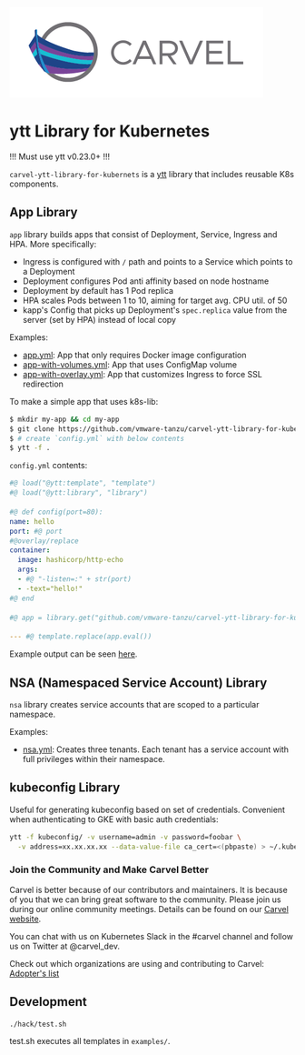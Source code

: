 ![logo](logos/CarvelLogo.png)

# ytt Library for Kubernetes

!!! Must use ytt v0.23.0+ !!!

`carvel-ytt-library-for-kubernets` is a [ytt](https://github.com/vmware-tanzu/carvel-ytt) library that includes reusable K8s components.

## App Library

`app` library builds apps that consist of Deployment, Service, Ingress and HPA. More specifically:

- Ingress is configured with `/` path and points to a Service which points to a Deployment
- Deployment configures Pod anti affinity based on node hostname
- Deployment by default has 1 Pod replica
- HPA scales Pods between 1 to 10, aiming for target avg. CPU util. of 50
- kapp's Config that picks up Deployment's `spec.replica` value from the server (set by HPA) instead of local copy

Examples:

- [app.yml](examples/app.yml): App that only requires Docker image configuration
- [app-with-volumes.yml](examples/app-with-volumes.yml): App that uses ConfigMap volume
- [app-with-overlay.yml](examples/app-with-overlay.yml): App that customizes Ingress to force SSL redirection

To make a simple app that uses k8s-lib:

```bash
$ mkdir my-app && cd my-app
$ git clone https://github.com/vmware-tanzu/carvel-ytt-library-for-kubernetes _ytt_lib/github.com/vmware-tanzu/carvel-ytt-library-for-kubernetes
$ # create `config.yml` with below contents
$ ytt -f .
```

`config.yml` contents:

```yaml
#@ load("@ytt:template", "template")
#@ load("@ytt:library", "library")

#@ def config(port=80):
name: hello
port: #@ port
#@overlay/replace
container:
  image: hashicorp/http-echo
  args:
  - #@ "-listen=:" + str(port)
  - -text="hello!"
#@ end

#@ app = library.get("github.com/vmware-tanzu/carvel-ytt-library-for-kubernetes/app").with_data_values(config())

--- #@ template.replace(app.eval())
```

Example output can be seen [here](https://gist.github.com/cppforlife/f0016812ef398a6c6a22164c90999ce7).

## NSA (Namespaced Service Account) Library

`nsa` library creates service accounts that are scoped to a particular namespace.

Examples:

- [nsa.yml](examples/nsa.yml): Creates three tenants. Each tenant has a service account with full privileges within their namespace.

## kubeconfig Library

Useful for generating kubeconfig based on set of credentials. Convenient when authenticating to GKE with basic auth credentials:

```bash
ytt -f kubeconfig/ -v username=admin -v password=foobar \
  -v address=xx.xx.xx.xx --data-value-file ca_cert=<(pbpaste) > ~/.kube/dk-jan-9
```

### Join the Community and Make Carvel Better
Carvel is better because of our contributors and maintainers. It is because of you that we can bring great software to the community.
Please join us during our online community meetings. Details can be found on our [Carvel website](https://carvel.dev/community/).

You can chat with us on Kubernetes Slack in the #carvel channel and follow us on Twitter at @carvel_dev.

Check out which organizations are using and contributing to Carvel: [Adopter's list](https://github.com/vmware-tanzu/carvel/blob/master/ADOPTERS.md)

## Development

```bash
./hack/test.sh
```

test.sh executes all templates in `examples/`.
